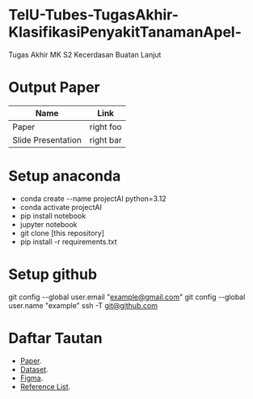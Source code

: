 # TelU-Tubes-TugasAkhir-KlasifikasiPenyakitTanamanApel-
Tugas Akhir MK S2 Kecerdasan Buatan Lanjut

# Output Paper
| Name                    | Link          |
| ----------------------  |:-------------:|
| Paper                   | right foo     |
| Slide Presentation      | right bar     |

# Setup anaconda
- conda create --name projectAI python=3.12
- conda activate projectAI
- pip install notebook
- jupyter notebook
- git clone [this repository]
- pip install -r requirements.txt

# Setup github
git config --global user.email "example@gmail.com"
git config --global user.name "example"
ssh -T git@github.com

# Daftar Tautan
- [Paper](https://tel-u.ac.id/templatepaper).
- [Dataset](https://www.kaggle.com/datasets/marquis03/bean-leaf-lesions-classification).
- [Figma](https://www.figma.com/design/wEbmJgXglaldizYTZvwcVd/ProjectAI?m=auto&t=BKVKvfXPTWlFHMbJ-1).
- [Reference List](https://drive.google.com/drive/folders/1diQ7FSwj_1QQJ_JdSTpvq51KutL-ikRu?usp=sharing).

